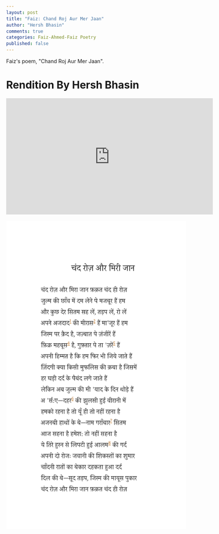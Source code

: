 ```yaml
---
layout: post
title: "Faiz: Chand Roj Aur Mer Jaan"
author: "Hersh Bhasin"
comments: true
categories: Faiz-Ahmed-Faiz Poetry
published: false
---
```




Faiz's poem, "Chand Roj Aur Mer Jaan".

# Rendition By Hersh Bhasin

<iframe width="560" height="315" src="https://www.youtube.com/embed/_eZH3aYtISs" frameborder="0" allow="accelerometer; autoplay; encrypted-media; gyroscope; picture-in-picture" allowfullscreen></iframe>


![faiz-chand-roj-aur](../assets/faiz-chand-roj-aur.png)